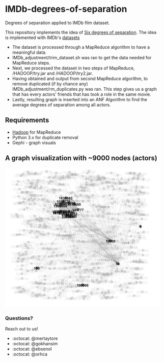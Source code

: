 # IMDb-degrees-of-separation
Degrees of separation applied to IMDb film dataset.

This repository implements the idea of [Six degrees of separation](https://en.wikipedia.org/wiki/Six_degrees_of_separation). The idea is implemented with IMDb's [datasets](http://www.imdb.com/interfaces)

- The dataset is processed through a MapReduce algorithm to have a meaningful data. 
- IMDb_adjustment/trim_dataset.sh was ran to get the data needed for MapReduce steps. 
- Next, we processed the dataset in two steps of MapReduce, /HADOOP/try.jar and /HADOOP/try2.jar. 
- Having obtained and output from second MapReduce algorithm, to remove duplicated (if by chance any) IMDb_adjustment/rm_duplicates.py was ran. This step gives us a graph that has every actors' friends that has took a role in the same movie.
- Lastly, resulting graph is inserted into an ANF Algorithm to find the average degrees of separation among all actors.

## Requirements
* [Hadoop](https://github.com/apache/hadoop) for MapReduce
* Python 3.x for duplicate removal
* Gephi - graph visuals

## A graph visualization with ~9000 nodes (actors)
![9k nodes](https://github.com/mertaytore/IMDb-degrees-of-separation/blob/master/9k_nodes.jpg "A visualization with 9k nodes")

### Questions?
Reach out to us!
- :octocat: @mertaytore
- :octocat: @gokhansim
- :octocat: @ebsenol
- :octocat: @orhca
